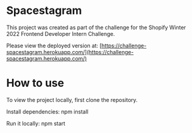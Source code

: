 # Spacestagram

This project was created as part of the challenge for the Shopify Winter 2022 Frontend Developer Intern Challenge.

Please view the deployed version at: [https://challenge-spacestagram.herokuapp.com/](https://challenge-spacestagram.herokuapp.com/)

# How to use

To view the project locally, first clone the repository.

Install dependencies: npm install

Run it locally: npm start
